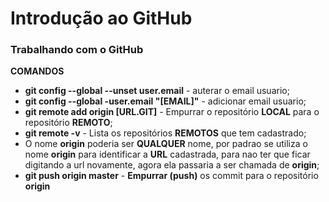 # Introdução ao GitHub



### Trabalhando com o GitHub



**COMANDOS**

- **git config --global --unset user.email** - auterar o email usuario;
- **git config --global -user.email "[EMAIL]"** - adicionar email usuario;
- **git remote add origin [URL.GIT]**  - Empurrar o repositório **LOCAL** para o repositório **REMOTO**;
- **git remote -v** - Lista os repositórios **REMOTOS** que tem cadastrado;
- O nome **origin** poderia ser **QUALQUER** nome, por padrao se utiliza o nome **origin** para identificar a **URL** cadastrada, para nao ter que ficar digitando a url novamente, agora ela passaria a ser chamada de **origin**;
- **git push origin master**  - **Empurrar (push)** os commit para o repositório **origin** 

